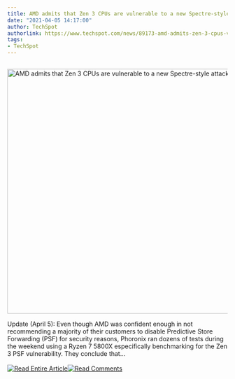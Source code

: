 ```yaml
---
title: AMD admits that Zen 3 CPUs are vulnerable to a new Spectre-style attack
date: "2021-04-05 14:17:00"
author: TechSpot
authorlink: https://www.techspot.com/news/89173-amd-admits-zen-3-cpus-vulnerable-new-spectre.html
tags:
- TechSpot
---
```

<a href="https://www.techspot.com/news/89173-amd-admits-zen-3-cpus-vulnerable-new-spectre.html" target="_blank"><img src="https://static.techspot.com/images2/news/ts3_thumbs/2021/04/2021-04-04-ts3_thumbs-5fe.jpg" width="800" height="560" style="padding: 15px 0" title="AMD admits that Zen 3 CPUs are vulnerable to a new Spectre-style attack" /></a><br />Update (April 5): Even though AMD was confident enough in not recommending a majority of their customers to disable Predictive Store Forwarding (PSF) for security reasons, Phoronix ran dozens of tests during the weekend using a Ryzen 7 5800X especifically benchmarking for the Zen 3 PSF vulnerability. They conclude that...<br /><br /><a href="https://www.techspot.com/news/89173-amd-admits-zen-3-cpus-vulnerable-new-spectre.html"><img src="https://static.techspot.com/images/rss/rss_buttons_01.png" border="0" alt="Read Entire Article" /></a><a href="https://www.techspot.com/news/89173-amd-admits-zen-3-cpus-vulnerable-new-spectre.html#comments"><img src="https://static.techspot.com/images/rss/rss_buttons_02.png" border="0" alt="Read Comments" /></a><br /><br />